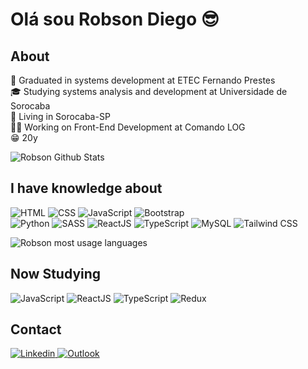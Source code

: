 # Olá sou Robson Diego :sunglasses:

## About

:rocket: Graduated in systems development at ETEC Fernando Prestes <br>
:mortar_board: Studying systems analysis and development at Universidade de Sorocaba<br>
:house_with_garden: Living in Sorocaba-SP <br>
:man_technologist: Working on Front-End Development at Comando LOG <br>
:grin: 20y <br>

![Robson Github Stats](https://github-readme-stats.vercel.app/api?username=TheRealsz&theme=blue-green)

## I have knowledge about

  <img
            alt="HTML" 
            src="https://img.shields.io/badge/HTML5-E34F26?style=for-the-badge&logo=html5&logoColor=white">
 <img
            alt="CSS" 
            src="https://img.shields.io/badge/CSS3-1572B6?style=for-the-badge&logo=css3&logoColor=white">
 <img
            alt="JavaScript" 
            src="https://img.shields.io/badge/JavaScript-323330?style=for-the-badge&logo=javascript&logoColor=F7DF1E">
 <img
            alt="Bootstrap" 
            src="https://img.shields.io/badge/Bootstrap-563D7C?style=for-the-badge&logo=bootstrap&logoColor=white">    
 <img
            alt="Python" 
            src="https://img.shields.io/badge/Python-3776AB?style=for-the-badge&logo=python&logoColor=white">
 <img
            alt="SASS" 
            src="https://img.shields.io/badge/Sass-CC6699?style=for-the-badge&logo=sass&logoColor=white">
 <img
            alt="ReactJS" 
            src="https://img.shields.io/badge/React-20232A?style=for-the-badge&logo=react&logoColor=61DAFB">
 <img
            alt="TypeScript" 
            src="https://img.shields.io/badge/TypeScript-007ACC?style=for-the-badge&logo=typescript&logoColor=white">
 <img
            alt="MySQL" 
            src="https://img.shields.io/badge/MySQL-00000F?style=for-the-badge&logo=mysql&logoColor=white">
 <img
            alt="Tailwind CSS" 
            src="https://img.shields.io/badge/Tailwind_CSS-38B2AC?style=for-the-badge&logo=tailwind-css&logoColor=white">


![Robson most usage languages](https://github-readme-stats.vercel.app/api/top-langs/?username=TheRealsz&theme=blue-green)


## Now Studying

<img
            alt="JavaScript" 
            src="https://img.shields.io/badge/JavaScript-F7DF1E?style=for-the-badge&logo=javascript&logoColor=black">
<img
            alt="ReactJS" 
            src="https://img.shields.io/badge/React-20232A?style=for-the-badge&logo=react&logoColor=61DAFB">
<img
            alt="TypeScript" 
            src="https://img.shields.io/badge/TypeScript-007ACC?style=for-the-badge&logo=typescript&logoColor=white">
<img
            alt="Redux" 
            src="https://img.shields.io/badge/Redux-593D88?style=for-the-badge&logo=redux&logoColor=white">

## Contact

 <a href="https://www.linkedin.com/in/robsondiegoandrade/">
        <img 
            alt="Linkedin" 
            src="https://img.shields.io/badge/LinkedIn-0077B5?style=for-the-badge&logo=linkedin&logoColor=white">
   </a>
  <a href="mailto:Robsondiegoandrade@outlook.com">
        <img 
            alt="Outlook" 
            src="https://img.shields.io/badge/Microsoft_Outlook-0078D4?style=for-the-badge&logo=microsoft-outlook&logoColor=white">
   </a>



